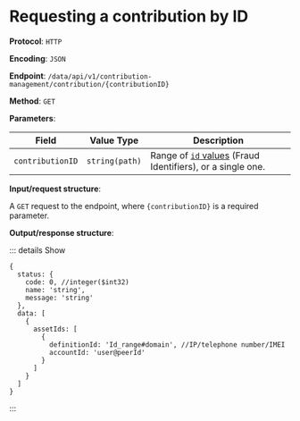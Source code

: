 # Requesting a contribution by ID

**Protocol**: `HTTP`

**Encoding**: `JSON`

**Endpoint**: `/data/api/v1/contribution-management/contribution/{contributionID}`

**Method**: `GET`

**Parameters**:

| Field | Value Type | Description |
| --- | --- | --- |
| `contributionID` | `string(path)` | Range of [`id` values](../../overview/fraud-events.md) (Fraud Identifiers), or a single one. |

**Input/request structure**:

A `GET` request to the endpoint, where `{contributionID}` is a required parameter.

**Output/response structure**:

::: details Show

```json5
{
  status: {
    code: 0, //integer($int32)
    name: 'string',
    message: 'string'
  },
  data: [
    {
      assetIds: [
        {
          definitionId: 'Id_range#domain', //IP/telephone number/IMEI
          accountId: 'user@peerId'
        }
      ]
    }
  ]
}
```

:::
